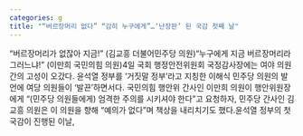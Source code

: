 ```yaml
---
categories: g
title: "“버르장머리 없다” “감히 누구에게”…‘난장판’ 된 국감 첫째 날"
---
```

“버르장머리가 없잖아 지금!” (김교흥 더불어민주당 의원)“누구에게 지금 버르장머리라 그러느냐!” (이만희 국민의힘 의원)4일 국회 행정안전위원회 국정감사장에는 여야 의원 간의 고성이 오갔다. 윤석열 정부를 ‘거짓말 정부’라고 지칭한 이해식 민주당 의원의 발언에 여당 의원들이 ‘발끈’하면서다. 국민의힘 행안위 간사인 이만희 의원이 행안위원장에게 “(민주당 의원들에게) 엄격한 주의를 시키셔야 한다”고 요청하자, 민주당 간사인 김교흥 의원은 이 의원을 향해 “예의가 없다”며 책상을 내리치기도 했다.윤석열 정부의 첫 국감이 진행된 이날,